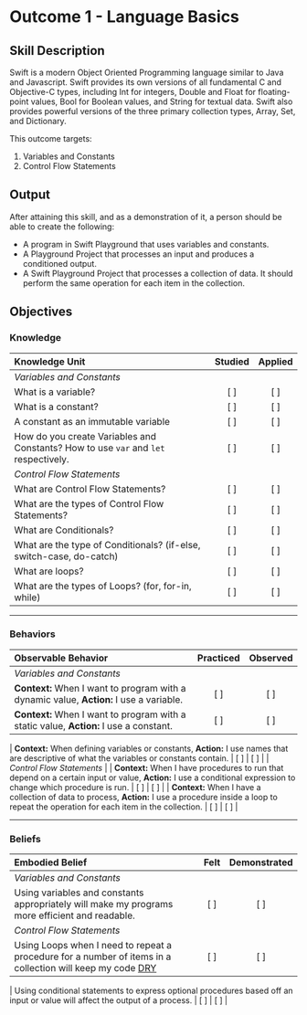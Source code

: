# Outcome 1 - Language Basics
## Skill Description

Swift is a modern Object Oriented Programming language similar to Java and Javascript.
Swift provides its own versions of all fundamental C and Objective-C types, including Int for integers, Double and Float for floating-point values, Bool for Boolean values, and String for textual data. Swift also provides powerful versions of the three primary collection types, Array, Set, and Dictionary.

This outcome targets:
 1. Variables and Constants
 2. Control Flow Statements

## Output

After attaining this skill, and as a demonstration of it, a person should be able to create the following:

- A program in Swift Playground that uses variables and constants.
- A Playground Project that processes an input and produces a conditioned output.
- A Swift Playground Project that processes a collection of data. It should perform the same operation for each item in the collection.

<!-- This should not be the first Learning Outcome. There needs to be an Environment Setup Output before any of these make sense. -->

## Objectives

### Knowledge

| Knowledge Unit   |      Studied      | Applied |
|:-------------|:------------------:|:--------:|
| _Variables and Constants_ |
| What is a variable? | [ ] | [ ] |
| What is a constant? | [ ] | [ ] |
| A constant as an immutable variable | [ ] | [ ] | <!-- rephrase: "How to use..." -->
| How do you create Variables and Constants? How to use `var` and `let` respectively.| [ ] | [ ] |
| _Control Flow Statements_ |
| What are Control Flow Statements?| [ ] | [ ] |
| What are the types of Control Flow Statements? | [ ] | [ ] |
| What are Conditionals? | [ ] | [ ] |
| What are the type of Conditionals? (if-else, switch-case, do-catch) | [ ] | [ ] |
| What are loops? | [ ] | [ ] |
| What are the types of Loops? (for, for-in, while) | [ ] | [ ] |  

-------

### Behaviors

| Observable Behavior   |      Practiced      | Observed |
|:-------------|:------------------:|:--------:|
| _Variables and Constants_ |
| **Context:** When I want to program with a dynamic value, **Action:** I use a variable. | [ ] | [ ] |
| **Context:** When I want to program with a static value, **Action:** I use a constant. | [ ] | [ ] |
<!-- Missing Behavior: Context: When a value won't change, Action: I always use a constant instead of a variable to represent it. -->
| **Context:** When defining variables or constants, **Action:** I use names that are descriptive of what the variables or constants contain. | [ ] | [ ] |
| _Control Flow Statements_ |
| **Context:** When I have procedures to run that depend on a certain input or value, **Action:** I use a conditional expression to change which procedure is run. | [ ] | [ ] |
| **Context:** When I have a collection of data to process, **Action:** I use a procedure inside a loop to repeat the operation for each item in the collection. | [ ] | [ ] |

-------

### Beliefs

| Embodied Belief   |      Felt      | Demonstrated |
|:-------------|:------------------:|:--------:|
| _Variables and Constants_ |
| Using variables and constants appropriately will make my programs more efficient and readable. | [ ] | [ ] |
| _Control Flow Statements_ |
| Using Loops when I need to repeat a procedure for a number of items in a collection will keep my code [DRY](https://en.wikipedia.org/wiki/Don%27t_repeat_yourself) | [ ] | [ ] |
<!-- Make sure that everyone who receives this LO already knows DRY -->
<!-- This is contrary to a future belief that a senior engineer would be expected to have. -->
| Using conditional statements to express optional procedures based off an input or value will affect the output of a process. | [ ] | [ ] |


